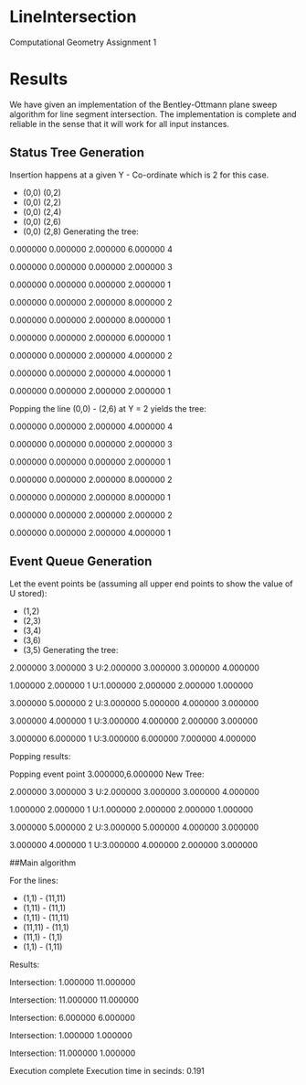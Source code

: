 # LineIntersection
Computational Geometry Assignment 1

# Results
We have given an implementation of the Bentley-Ottmann plane sweep algorithm for line segment intersection. The implementation is complete and reliable in the sense that it will work for all input instances.

## Status Tree Generation
Insertion happens at a given Y - Co-ordinate which is 2 for this case.
- (0,0) (0,2)
- (0,0) (2,2)
- (0,0) (2,4)
- (0,0) (2,6)
- (0,0) (2,8)
Generating the tree:

0.000000 0.000000 2.000000 6.000000 4

0.000000 0.000000 0.000000 2.000000 3

0.000000 0.000000 0.000000 2.000000 1

0.000000 0.000000 2.000000 8.000000 2

0.000000 0.000000 2.000000 8.000000 1

0.000000 0.000000 2.000000 6.000000 1

0.000000 0.000000 2.000000 4.000000 2

0.000000 0.000000 2.000000 4.000000 1

0.000000 0.000000 2.000000 2.000000 1

Popping the line (0,0) - (2,6) at Y = 2 yields the tree:

0.000000 0.000000 2.000000 4.000000 4

0.000000 0.000000 0.000000 2.000000 3

0.000000 0.000000 0.000000 2.000000 1

0.000000 0.000000 2.000000 8.000000 2

0.000000 0.000000 2.000000 8.000000 1

0.000000 0.000000 2.000000 2.000000 2

0.000000 0.000000 2.000000 4.000000 1

## Event Queue Generation
Let the event points be (assuming all upper end points to show the value of U stored):

- (1,2)
- (2,3)
- (3,4)
- (3,6)
- (3,5)
Generating the tree:

2.000000 3.000000 3
 U:2.000000 3.000000 3.000000 4.000000

1.000000 2.000000 1
 U:1.000000 2.000000 2.000000 1.000000

3.000000 5.000000 2
 U:3.000000 5.000000 4.000000 3.000000

3.000000 4.000000 1
 U:3.000000 4.000000 2.000000 3.000000

3.000000 6.000000 1
 U:3.000000 6.000000 7.000000 4.000000


 Popping results:

Popping event point 3.000000,6.000000
New Tree:

2.000000 3.000000 3
 U:2.000000 3.000000 3.000000 4.000000

1.000000 2.000000 1
 U:1.000000 2.000000 2.000000 1.000000

3.000000 5.000000 2
 U:3.000000 5.000000 4.000000 3.000000

3.000000 4.000000 1
 U:3.000000 4.000000 2.000000 3.000000

##Main algorithm

For the lines:

- (1,1) - (11,11)
- (1,11) - (11,1)
- (1,11) - (11,11)
- (11,11) - (11,1)
- (11,1) - (1,1)
- (1,1) - (1,11)

Results:

Intersection: 1.000000 11.000000

Intersection: 11.000000 11.000000

Intersection: 6.000000 6.000000

Intersection: 1.000000 1.000000

Intersection: 11.000000 1.000000


Execution complete
Execution time in secinds: 0.191
